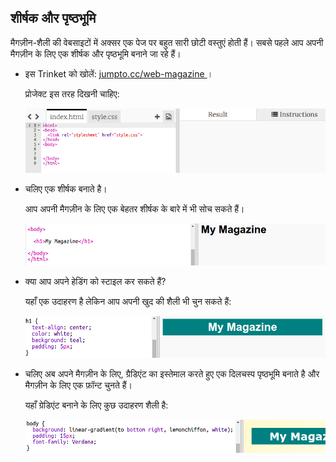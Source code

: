 ## शीर्षक और पृष्ठभूमि

मैगज़ीन-शैली की वेबसाइटों में अक्सर एक पेज पर बहुत सारी छोटी वस्तुएं होती हैं। सबसे पहले आप अपनी मैगज़ीन के लिए एक शीर्षक और पृष्ठभूमि बनाने जा रहे हैं।

+ इस Trinket को खोलें: <a href="http://jumpto.cc/web-magazine" target="_blank"> jumpto.cc/web-magazine </a> ।
    
    प्रोजेक्ट इस तरह दिखनी चाहिए:
    
    ![स्क्रीनशॉट](images/magazine-starter.png)

+ चलिए एक शीर्षक बनाते है।
    
    आप अपनी मैगज़ीन के लिए एक बेहतर शीर्षक के बारे में भी सोच सकते हैं।
    
    ![स्क्रीनशॉट](images/magazine-heading.png)

+ क्या आप अपने हेडिंग को स्टाइल कर सकते हैं?
    
    यहाँ एक उदाहरण है लेकिन आप अपनी खुद की शैली भी चुन सकते हैं:
    
    ![स्क्रीनशॉट](images/magazine-heading-style.png)

+ चलिए अब अपने मैगज़ीन के लिए, ग्रैडिएंट का इस्तेमाल करते हुए एक दिलचस्प पृष्ठभूमि बनाते है और मैगज़ीन के लिए एक फ़ॉन्ट चुनते हैं।
    
    यहाँ ग्रेडिएंट बनाने के लिए कुछ उदाहरण शैली है:
    
    ![स्क्रीनशॉट](images/magazine-background.png)